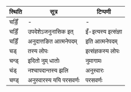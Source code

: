| स्थिति | सूत्र | टिप्पणी |
| ----- | ------- | ------ |
| चडिँ॒ | - | - |
| चडिँ॒ | उपदेशेऽजनुनासिक इत् | इँ-इत्यस्य इत्संज्ञा |
| चडिँ॒ | अनुदात्तङित आत्मनेपदम् | इति आत्मनेपदम् |
| चड् | तस्य लोपः | इत्संज्ञकस्य लोपः |
| चन्ड् | इदितो नुम् धातोः | नुमागामः |
| चंड् | नश्चापदान्तस्य झलि | अनुस्वारः |
| चण्ड् | अनुस्वारस्य ययि परसवर्णः | परसवर्णः |
